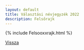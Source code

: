 ```yaml
---
layout: default
title: Választási névjegyzék 2022
description: Felsőrajk
---
```


{% include Felsooxxrajk.html %}

[Vissza](./)